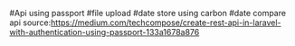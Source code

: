 #Api using passport 
#file upload
#date store using carbon
#date compare
api source:https://medium.com/techcompose/create-rest-api-in-laravel-with-authentication-using-passport-133a1678a876
